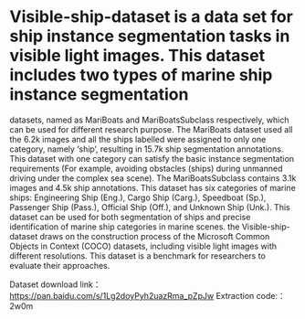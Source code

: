 



# Visible-ship-dataset is a data set for ship instance segmentation tasks in visible light images. This dataset includes two types of marine ship instance segmentation 
datasets, named as MariBoats and MariBoatsSubclass respectively, which can be used for different research purpose. The MariBoats dataset used all the 6.2k images and all 
the ships labelled were assigned to only one category, namely ‘ship’, resulting in 15.7k ship segmentation annotations. This dataset with one category can satisfy the 
basic instance segmentation requirements (For example, avoiding obstacles (ships) during unmanned driving under the complex sea scene). The MariBoatsSubclass contains 
3.1k images and 4.5k ship annotations. This dataset has six categories of marine ships: Engineering Ship (Eng.), Cargo Ship (Carg.), Speedboat (Sp.), Passenger Ship 
(Pass.), Official Ship (Off.), and Unknown Ship (Unk.). This dataset can be used for both segmentation of ships and precise identification of marine ship categories in 
marine scenes. the Visible-ship-dataset draws on the construction process of the Microsoft Common Objects in Context (COCO) datasets, including visible light images with 
different resolutions. This dataset is a benchmark for researchers to evaluate their approaches. 

Dataset download link：https://pan.baidu.com/s/1Lg2doyPyh2uazRma_pZpJw Extraction code:：2w0m 
